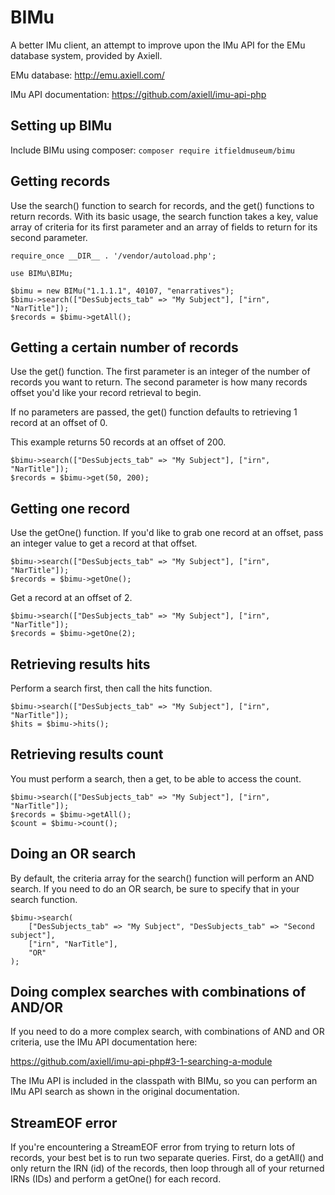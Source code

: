 # BIMu
A better IMu client, an attempt to improve upon the IMu API for the EMu database
system, provided by Axiell.

EMu database: http://emu.axiell.com/

IMu API documentation: https://github.com/axiell/imu-api-php

## Setting up BIMu
Include BIMu using composer:
`composer require itfieldmuseum/bimu`

## Getting records
Use the search() function to search for records, and the get() functions to return
records. With its basic usage, the search function takes a key, value array of criteria
for its first parameter and an array of fields to return for its second parameter.

```
require_once __DIR__ . '/vendor/autoload.php';

use BIMu\BIMu;

$bimu = new BIMu("1.1.1.1", 40107, "enarratives");
$bimu->search(["DesSubjects_tab" => "My Subject"], ["irn", "NarTitle"]);
$records = $bimu->getAll();
```

## Getting a certain number of records
Use the get() function. The first parameter is an integer of the number
of records you want to return. The second parameter is how many records
offset you'd like your record retrieval to begin.

If no parameters are passed, the get() function defaults to retrieving
1 record at an offset of 0.

This example returns 50 records at an offset of 200.

```
$bimu->search(["DesSubjects_tab" => "My Subject"], ["irn", "NarTitle"]);
$records = $bimu->get(50, 200);
```

## Getting one record
Use the getOne() function. If you'd like to grab one record at an offset,
pass an integer value to get a record at that offset.

```
$bimu->search(["DesSubjects_tab" => "My Subject"], ["irn", "NarTitle"]);
$records = $bimu->getOne();
```

Get a record at an offset of 2.

```
$bimu->search(["DesSubjects_tab" => "My Subject"], ["irn", "NarTitle"]);
$records = $bimu->getOne(2);
```

## Retrieving results hits
Perform a search first, then call the hits function.

```
$bimu->search(["DesSubjects_tab" => "My Subject"], ["irn", "NarTitle"]);
$hits = $bimu->hits();
```

## Retrieving results count
You must perform a search, then a get, to be able to access the count.

```
$bimu->search(["DesSubjects_tab" => "My Subject"], ["irn", "NarTitle"]);
$records = $bimu->getAll();
$count = $bimu->count();
```

## Doing an OR search
By default, the criteria array for the search() function will perform
an AND search. If you need to do an OR search, be sure to specify that
in your search function.

```
$bimu->search(
    ["DesSubjects_tab" => "My Subject", "DesSubjects_tab" => "Second subject"],
    ["irn", "NarTitle"],
    "OR"
);
```

## Doing complex searches with combinations of AND/OR
If you need to do a more complex search, with combinations of AND and OR criteria,
use the IMu API documentation here:

https://github.com/axiell/imu-api-php#3-1-searching-a-module

The IMu API is included in the classpath with BIMu, so you can perform an
IMu API search as shown in the original documentation.

## StreamEOF error
If you're encountering a StreamEOF error from trying to return lots of
records, your best bet is to run two separate queries. First, do a getAll()
and only return the IRN (id) of the records, then loop through all of your returned
IRNs (IDs) and perform a getOne() for each record.
